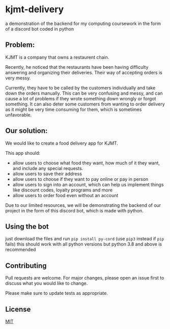 # kjmt-delivery
a demonstration of the backend for my computing coursework in the form of a discord bot
coded in python

## Problem:
KJMT is a company that owns a restaurent chain.

Recently, he noticed that the restaurants have been having difficulty answering and organizing their deliveries. Their way of accepting orders is very messy. 

Currently, they have to be called by the customers individually and take down the orders manually. This can be very confusing and messy, and can cause a lot of problems if they wrote something down wrongly or forgot something. It can also deter some customers from wanting to order delivery as it might be very time consuming for them, which is sometimes unfavorable.

## Our solution:
We would like to create a food delivery app for KJMT.

This app should:
- allow users to choose what food they want, how much of it they want, and include any special requests. 
- allow users to save their address
- allow users to choose if they want to pay online or pay in person
- allow users to sign into an account, which can help us implement things like discount codes, loyalty programs and more
- allow users to order food even without an account

Due to our limited resources, we will be demonstrating the backend of our project in the form of this discord bot, which is made with python. 

## Using the bot
just download the files and run `pip install py-cord` (use `pip3` instead if `pip` fails)
this should work with all python versions but python 3.8 and above is recommended


## Contributing

Pull requests are welcome. For major changes, please open an issue first
to discuss what you would like to change.

Please make sure to update tests as appropriate.

## License

[MIT](https://choosealicense.com/licenses/mit/)
